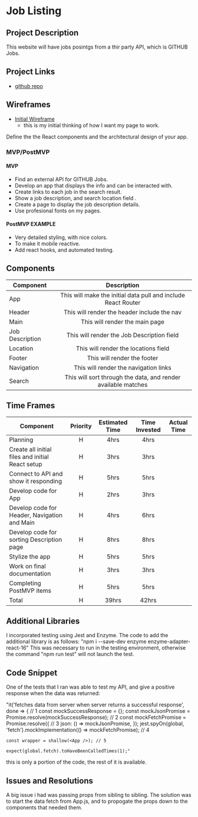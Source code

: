 # Job Listing

<!-- ![](https://media.giphy.com/media/R6xi8dXsRhIjK/giphy.gif)
<--- me coding this app! -->

## Project Description

This website will have jobs posintgs from a thir party API, which is GITHUB Jobs.

## Project Links

- [github repo](https://git.generalassemb.ly/saintaubins/project-2/tree/master/jobposts)
<!-- - [deployment]() -->

## Wireframes

- [Initial Wireframe](https://drive.google.com/file/d/0B7ROCI4yBH-tMFNNbGVRQ0JyclBHZjZOTGViQkR4VDN2TUVF/view?usp=sharing)
	- this is my initial thinking of how I want my page to work.
<!-- - [react architecture]() -->

Define the the React components and the architectural design of your app.

### MVP/PostMVP

#### MVP
- Find an external API for GITHUB Jobs.
- Develop an app that displays the info and can be interacted with.
- Create links to each job in the search result.
- Show a job description, and search location field .
- Create a page to display the job description details. 
- Use profesional fonts on my pages.

#### PostMVP EXAMPLE
- Very detailed styling, with nice colors.
- To make it mobile reactive.
- Add react hooks, and automated testing.

## Components

| Component | Description | 
| --- | :---: |  
| App | This will make the initial data pull and include React Router| 
| Header | This will render the header include the nav | 
| Main | This will render the main page | 
| Job Description | This will render the Job Description field | 
| Location | This will render the locations field | 
| Footer | This will render the footer | 
| Navigation | This will render the navigation links | 
| Search | This will sort through the data, and render available matches | 

## Time Frames

| Component | Priority | Estimated Time | Time Invested | Actual Time |
| --- | :---: |  :---: | :---: | :---: |
| Planning | H | 4hrs | 4hrs |  |
| Create all initial files and initial React setup | H | 3hrs | 3hrs |  |
| Connect to API and show it responding | H | 5hrs | 5hrs |  |
| Develop code for App | H | 2hrs | 3hrs |  |
| Develop code for Header, Navigation and Main | H | 4hrs | 6hrs |  |
| Develop code for sorting Description page | H | 8hrs | 8hrs |  |
| Stylize the app | H | 5hrs | 5hrs |  |
| Work on final documentation | H | 3hrs | 3hrs |  |
| Completing PostMVP items | H | 5hrs | 5hrs |  |
| Total | H | 39hrs | 42hrs |  |

## Additional Libraries
 <!-- Use this section to list all supporting libraries and their role in the project such as Axios, ReactStrap, D3, etc.  -->
 I incorporated testing using Jest and Enzyme. The code to add the additional library is as follows:
 "npm i --save-dev enzyme enzyme-adapter-react-16"
 This was necessary to run in the testing environment, otherwise the command "npm run test" will not launch
 the test.

## Code Snippet

<!-- Use this section to include a brief code snippet of functionality that you are proud of an a brief description.  Code snippet should not be greater than 10 lines of code.  -->

<!-- ```
function reverse(string) {
	// here is the code to reverse a string of text
}
``` -->
One of the tests that I ran was able to test my API, and give a positive response when the data was returned:

"it('fetches data from server when server returns a successful response', done => { // 1
    const mockSuccessResponse = {};
    const mockJsonPromise = Promise.resolve(mockSuccessResponse); // 2
    const mockFetchPromise = Promise.resolve({ // 3
      json: () => mockJsonPromise,
    });
    jest.spyOn(global, 'fetch').mockImplementation(() => mockFetchPromise); // 4
    
    const wrapper = shallow(<App />); // 5
                            
    expect(global.fetch).toHaveBeenCalledTimes(1);"
this is only a portion of the code, the rest of it is available.


## Issues and Resolutions
 <!-- Use this section to list of all major issues encountered and their resolution. -->

<!-- #### SAMPLE.....
**ERROR**: app.js:34 Uncaught SyntaxError: Unexpected identifier                                
**RESOLUTION**: Missing comma after first object in sources {} object -->
A big issue i had was passing props from sibling to sibling.
The solution was to start the data fetch from App.js, and to propogate the props down to the components
that needed them. 